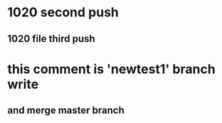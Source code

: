 # 1020 second push 
## 1020 file third push

# this comment is 'newtest1' branch write
## and merge master branch 